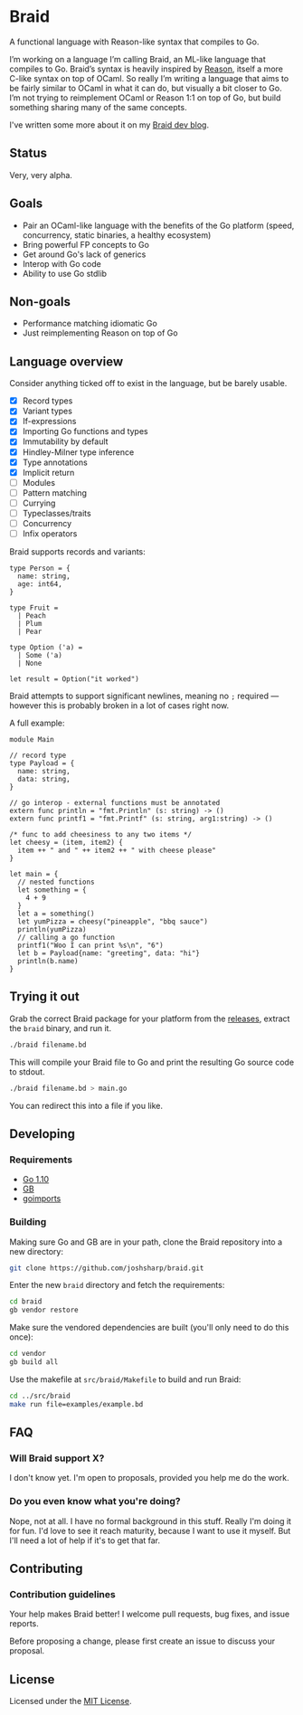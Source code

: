 # Braid
A functional language with Reason-like syntax that compiles to Go.

I’m working on a language I’m calling Braid, an ML-like language that compiles to Go. Braid’s syntax is heavily inspired by [Reason](https://reasonml.github.io/), itself a more C-like syntax on top of OCaml. So really I’m writing a language that aims to be fairly similar to OCaml in what it can do, but visually a bit closer to Go. I’m not trying to reimplement OCaml or Reason 1:1 on top of Go, but build something sharing many of the same concepts.

I've written some more about it on my [Braid dev blog](https://braid.joshsharp.com.au/).

## Status

Very, very alpha.

## Goals
- Pair an OCaml-like language with the benefits of the Go platform (speed, concurrency, static binaries, a healthy ecosystem)
- Bring powerful FP concepts to Go
- Get around Go's lack of generics
- Interop with Go code
- Ability to use Go stdlib

## Non-goals
- Performance matching idiomatic Go
- Just reimplementing Reason on top of Go

## Language overview

Consider anything ticked off to exist in the language, but be barely usable.

- [X] Record types
- [X] Variant types
- [X] If-expressions
- [X] Importing Go functions and types
- [X] Immutability by default
- [X] Hindley-Milner type inference
- [X] Type annotations
- [X] Implicit return
- [ ] Modules
- [ ] Pattern matching
- [ ] Currying
- [ ] Typeclasses/traits
- [ ] Concurrency
- [ ] Infix operators

Braid supports records and variants:

```
type Person = {
  name: string,
  age: int64,
}

type Fruit = 
  | Peach
  | Plum
  | Pear

type Option ('a) =
  | Some ('a)
  | None
  
let result = Option("it worked")
```

Braid attempts to support significant newlines, meaning no `;` required &mdash; however this is probably broken in a lot of cases right now.

A full example:

```
module Main

// record type
type Payload = {
  name: string,
  data: string,
}

// go interop - external functions must be annotated
extern func println = "fmt.Println" (s: string) -> ()
extern func printf1 = "fmt.Printf" (s: string, arg1:string) -> ()

/* func to add cheesiness to any two items */
let cheesy = (item, item2) {
  item ++ " and " ++ item2 ++ " with cheese please"
}

let main = {
  // nested functions
  let something = {
    4 + 9
  }
  let a = something()
  let yumPizza = cheesy("pineapple", "bbq sauce")
  println(yumPizza)
  // calling a go function
  printf1("Woo I can print %s\n", "6")
  let b = Payload{name: "greeting", data: "hi"}
  println(b.name)
}
```

## Trying it out

Grab the correct Braid package for your platform from the [releases](https://github.com/joshsharp/braid/releases), extract the `braid` binary, and run it.

```sh
./braid filename.bd
```

This will compile your Braid file to Go and print the resulting Go source code to stdout.

```sh
./braid filename.bd > main.go
```

You can redirect this into a file if you like.

## Developing

### Requirements
- [Go 1.10](https://golang.org/dl/)
- [GB](https://getgb.io/)
- [goimports](https://godoc.org/golang.org/x/tools/cmd/goimports)

### Building

Making sure Go and GB are in your path, clone the Braid repository into a new directory:

```sh
git clone https://github.com/joshsharp/braid.git
```

Enter the new `braid` directory and fetch the requirements:

```sh
cd braid
gb vendor restore
```

Make sure the vendored dependencies are built (you'll only need to do this once):

```sh
cd vendor
gb build all
```

Use the makefile at `src/braid/Makefile` to build and run Braid:

```sh
cd ../src/braid
make run file=examples/example.bd
```

## FAQ
### Will Braid support X?

I don't know yet. I'm open to proposals, provided you help me do the work.

### Do you even know what you're doing?

Nope, not at all. I have no formal background in this stuff. Really I'm doing it for fun. I'd love to see it reach maturity, because I want to use it myself. But I'll need a lot of help if it's to get that far.

## Contributing
### Contribution guidelines
Your help makes Braid better! I welcome pull requests, bug fixes, and issue reports.

Before proposing a change, please first create an issue to discuss your proposal.

## License

Licensed under the [MIT License](https://choosealicense.com/licenses/mit/).
